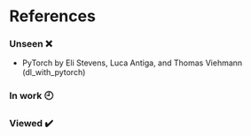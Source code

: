 # References #

### Unseen :x:
- PyTorch by Eli Stevens, Luca Antiga, and Thomas Viehmann (dl_with_pytorch)
### In work :clock9:

### Viewed :heavy_check_mark:
